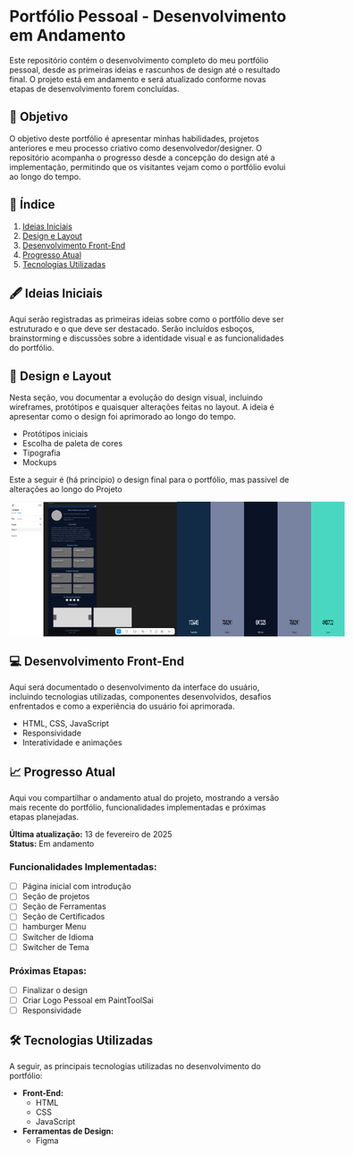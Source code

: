 # Portfólio Pessoal - Desenvolvimento em Andamento

Este repositório contém o desenvolvimento completo do meu portfólio pessoal, desde as primeiras ideias e rascunhos de design até o resultado final. O projeto está em andamento e será atualizado conforme novas etapas de desenvolvimento forem concluídas.

## 🚀 Objetivo

O objetivo deste portfólio é apresentar minhas habilidades, projetos anteriores e meu processo criativo como desenvolvedor/designer. O repositório acompanha o progresso desde a concepção do design até a implementação, permitindo que os visitantes vejam como o portfólio evolui ao longo do tempo.

## 📝 Índice

1. [Ideias Iniciais](#-ideias-iniciais)
2. [Design e Layout](#-design-e-layout)
3. [Desenvolvimento Front-End](#-desenvolvimento-front-end)
4. [Progresso Atual](#-progresso-atual)
5. [Tecnologias Utilizadas](#-tecnologias-utilizadas)


## 🖋️ Ideias Iniciais

Aqui serão registradas as primeiras ideias sobre como o portfólio deve ser estruturado e o que deve ser destacado. Serão incluídos esboços, brainstorming e discussões sobre a identidade visual e as funcionalidades do portfólio.

## 🎨 Design e Layout

Nesta seção, vou documentar a evolução do design visual, incluindo wireframes, protótipos e quaisquer alterações feitas no layout. A ideia é apresentar como o design foi aprimorado ao longo do tempo.

- Protótipos iniciais
- Escolha de paleta de cores
- Tipografia
- Mockups

 Este a seguir é (há principio) o design final para o portfólio, mas passivel de alterações ao longo do Projeto


<div style="display: flex; justify-content: space-around;">
  <img src="Readme-img/Design-1.PNG" width="300" />
  <img src="Readme-img/Color%20Theme.PNG" width="300" />
</div>


## 💻 Desenvolvimento Front-End

Aqui será documentado o desenvolvimento da interface do usuário, incluindo tecnologias utilizadas, componentes desenvolvidos, desafios enfrentados e como a experiência do usuário foi aprimorada.

- HTML, CSS, JavaScript
- Responsividade
- Interatividade e animações

## 📈 Progresso Atual

Aqui vou compartilhar o andamento atual do projeto, mostrando a versão mais recente do portfólio, funcionalidades implementadas e próximas etapas planejadas.

**Última atualização:** 13 de fevereiro de 2025  
**Status:** Em andamento

### Funcionalidades Implementadas:
- [ ] Página inicial com introdução
- [ ] Seção de projetos 
- [ ] Seção de Ferramentas
- [ ] Seção de Certificados
- [ ] hamburger Menu
- [ ] Switcher de Idioma
- [ ] Switcher de Tema

### Próximas Etapas:
- [ ] Finalizar o design 
- [ ] Criar Logo Pessoal em PaintToolSai
- [ ] Responsividade

## 🛠️ Tecnologias Utilizadas

A seguir, as principais tecnologias utilizadas no desenvolvimento do portfólio:

- **Front-End:**
  - HTML
  - CSS
  - JavaScript
- **Ferramentas de Design:**
  - Figma
